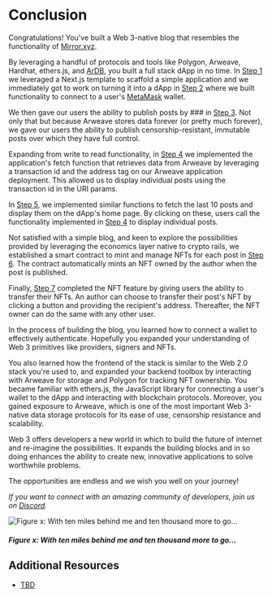 # Conclusion

Congratulations! You've built a Web 3-native blog that resembles the functionality of [Mirror.xyz](https://mirror.xyz/).

By leveraging a handful of protocols and tools like Polygon, Arweave, Hardhat, ethers.js, and [ArDB](https://github.com/textury/ardb), you built a full stack dApp in no time. In [Step 1]() we leveraged a Next.js template to scaffold a simple application and we immediately got to work on turning it into a dApp in [Step 2]() where we built functionality to connect to a user's [MetaMask]() wallet.

We then gave our users the ability to publish posts by ### in [Step 3](). Not only that but because Arweave stores data forever (or pretty much forever), we gave our users the ability to publish censorship-resistant, immutable posts over which they have full control.

Expanding from write to read functionality, in [Step 4]() we implemented the application's fetch function that retrieves data from Arweave by leveraging a transaction id and the address tag on our Arweave application deployment. This allowed us to display individual posts using the transaction id in the URI params.

In [Step 5](), we implemented similar functions to fetch the last 10 posts and display them on the dApp's home page. By clicking on these, users call the functionality implemented in [Step 4]() to display individual posts.

Not satisfied with a simple blog, and keen to explore the possibilities provided by leveraging the economics layer native to crypto rails, we established a smart contract to mint and manage NFTs for each post in [Step 6](). The contract automatically mints an NFT owned by the author when the post is published.

Finally, [Step 7]() completed the NFT feature by giving users the ability to transfer their NFTs. An author can choose to transfer their post's NFT by clicking a button and providing the recipient's address. Thereafter, the NFT owner can do the same with any other user.

In the process of building the blog, you learned how to connect a wallet to effectively authenticate. Hopefully you expanded your understanding of Web 3 primitives like providers, signers and NFTs. 

You also learned how the frontend of the stack is similar to the Web 2.0 stack you're used to, and expanded your backend toolbox by interacting with Arweave for storage and Polygon for tracking NFT ownership. You became familiar with ethers.js, the JavaScript library for connecting a user's wallet to the dApp and interacting with blockchain protocols. Moreover, you gained exposure to Arweave, which is one of the most important Web 3-native data storage protocols for its ease of use, censorship resistance and scalability.

Web 3 offers developers a new world in which to build the future of internet and re-imagine the possibilities. It expands the building blocks and in so doing enhances the ability to create new, innovative applications to solve worthwhile problems. 

The opportunities are endless and we wish you well on your journey!

_If you want to connect with an amazing community of developers, join us on [Discord](https://discord.gg/fszyM7K)._

![Figure x: With ten miles behind me and ten thousand more to go…]()
##### _Figure x: With ten miles behind me and ten thousand more to go…_

## Additional Resources

- [TBD]()
